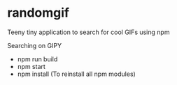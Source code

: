 # randomgif
Teeny tiny application to search for cool GIFs using npm

Searching on GIPY

- npm run build
- npm start
- npm install (To reinstall all npm modules)
